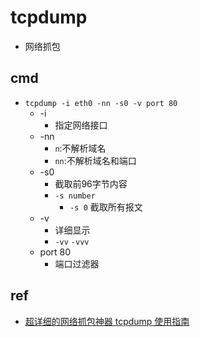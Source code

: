 # tcpdump

+ 网络抓包

## cmd

+ `tcpdump -i eth0 -nn -s0 -v port 80`
    + -i
        + 指定网络接口
    + -nn
        + `n`:不解析域名
        + `nn`:不解析域名和端口
    + -s0
        + 截取前96字节内容
        + `-s number`
            + `-s 0` 截取所有报文
    + -v
        + 详细显示
        + `-vv` `-vvv`
    + port 80
        + 端口过滤器

## ref

+ [超详细的网络抓包神器 tcpdump 使用指南](https://juejin.cn/post/6844904084168769549)